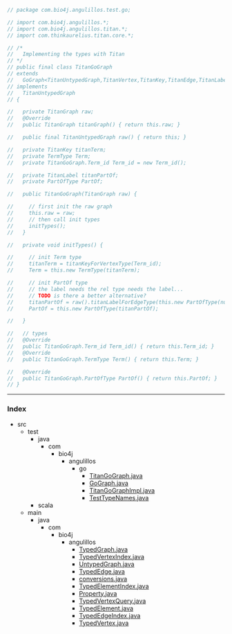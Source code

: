
```java
// package com.bio4j.angulillos.test.go;

// import com.bio4j.angulillos.*;
// import com.bio4j.angulillos.titan.*;
// import com.thinkaurelius.titan.core.*;

// /*
//   Implementing the types with Titan
// */
// public final class TitanGoGraph
// extends 
//   GoGraph<TitanUntypedGraph,TitanVertex,TitanKey,TitanEdge,TitanLabel>
// implements 
//   TitanUntypedGraph
// {

//   private TitanGraph raw;
//   @Override
//   public TitanGraph titanGraph() { return this.raw; }

//   public final TitanUntypedGraph raw() { return this; }

//   private TitanKey titanTerm;
//   private TermType Term; 
//   private TitanGoGraph.Term_id Term_id = new Term_id();

//   private TitanLabel titanPartOf;
//   private PartOfType PartOf;

//   public TitanGoGraph(TitanGraph raw) {

//     // first init the raw graph
//     this.raw = raw;
//     // then call init types
//     initTypes();
//   }

//   private void initTypes() {

//     // init Term type
//     titanTerm = titanKeyForVertexType(Term_id);
//     Term = this.new TermType(titanTerm);

//     // init PartOf type
//     // the label needs the rel type needs the label...
//     // TODO is there a better alternative?
//     titanPartOf = raw().titanLabelForEdgeType(this.new PartOfType(null)); 
//     PartOf = this.new PartOfType(titanPartOf);

//   }

//   // types
//   @Override
//   public TitanGoGraph.Term_id Term_id() { return this.Term_id; }
//   @Override
//   public TitanGoGraph.TermType Term() { return this.Term; }

//   @Override
//   public TitanGoGraph.PartOfType PartOf() { return this.PartOf; }
// }
```


------

### Index

+ src
  + test
    + java
      + com
        + bio4j
          + angulillos
            + go
              + [TitanGoGraph.java][test/java/com/bio4j/angulillos/go/TitanGoGraph.java]
              + [GoGraph.java][test/java/com/bio4j/angulillos/go/GoGraph.java]
              + [TitanGoGraphImpl.java][test/java/com/bio4j/angulillos/go/TitanGoGraphImpl.java]
              + [TestTypeNames.java][test/java/com/bio4j/angulillos/go/TestTypeNames.java]
    + scala
  + main
    + java
      + com
        + bio4j
          + angulillos
            + [TypedGraph.java][main/java/com/bio4j/angulillos/TypedGraph.java]
            + [TypedVertexIndex.java][main/java/com/bio4j/angulillos/TypedVertexIndex.java]
            + [UntypedGraph.java][main/java/com/bio4j/angulillos/UntypedGraph.java]
            + [TypedEdge.java][main/java/com/bio4j/angulillos/TypedEdge.java]
            + [conversions.java][main/java/com/bio4j/angulillos/conversions.java]
            + [TypedElementIndex.java][main/java/com/bio4j/angulillos/TypedElementIndex.java]
            + [Property.java][main/java/com/bio4j/angulillos/Property.java]
            + [TypedVertexQuery.java][main/java/com/bio4j/angulillos/TypedVertexQuery.java]
            + [TypedElement.java][main/java/com/bio4j/angulillos/TypedElement.java]
            + [TypedEdgeIndex.java][main/java/com/bio4j/angulillos/TypedEdgeIndex.java]
            + [TypedVertex.java][main/java/com/bio4j/angulillos/TypedVertex.java]

[test/java/com/bio4j/angulillos/go/TitanGoGraph.java]: TitanGoGraph.java.md
[test/java/com/bio4j/angulillos/go/GoGraph.java]: GoGraph.java.md
[test/java/com/bio4j/angulillos/go/TitanGoGraphImpl.java]: TitanGoGraphImpl.java.md
[test/java/com/bio4j/angulillos/go/TestTypeNames.java]: TestTypeNames.java.md
[main/java/com/bio4j/angulillos/TypedGraph.java]: ../../../../../../main/java/com/bio4j/angulillos/TypedGraph.java.md
[main/java/com/bio4j/angulillos/TypedVertexIndex.java]: ../../../../../../main/java/com/bio4j/angulillos/TypedVertexIndex.java.md
[main/java/com/bio4j/angulillos/UntypedGraph.java]: ../../../../../../main/java/com/bio4j/angulillos/UntypedGraph.java.md
[main/java/com/bio4j/angulillos/TypedEdge.java]: ../../../../../../main/java/com/bio4j/angulillos/TypedEdge.java.md
[main/java/com/bio4j/angulillos/conversions.java]: ../../../../../../main/java/com/bio4j/angulillos/conversions.java.md
[main/java/com/bio4j/angulillos/TypedElementIndex.java]: ../../../../../../main/java/com/bio4j/angulillos/TypedElementIndex.java.md
[main/java/com/bio4j/angulillos/Property.java]: ../../../../../../main/java/com/bio4j/angulillos/Property.java.md
[main/java/com/bio4j/angulillos/TypedVertexQuery.java]: ../../../../../../main/java/com/bio4j/angulillos/TypedVertexQuery.java.md
[main/java/com/bio4j/angulillos/TypedElement.java]: ../../../../../../main/java/com/bio4j/angulillos/TypedElement.java.md
[main/java/com/bio4j/angulillos/TypedEdgeIndex.java]: ../../../../../../main/java/com/bio4j/angulillos/TypedEdgeIndex.java.md
[main/java/com/bio4j/angulillos/TypedVertex.java]: ../../../../../../main/java/com/bio4j/angulillos/TypedVertex.java.md